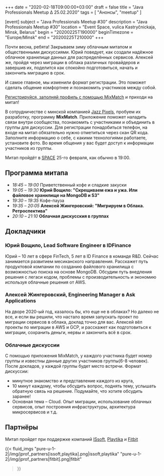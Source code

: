 +++
date = "2020-02-18T09:00:00+03:00"
draft = false
title = "Java Professionals Meetup ∆ 25.02.2020"
tags = [
    "Анонсы", "meetup"
]

[event]
subject = "Java Professionals Meetup #30"
description = "Java Professionals Meetup #30"
location = "Event Space, vulica Kastryčnickaja, Minsk, Belarus"
begin = "20200225T190000"
beginTimezone = "Europe/Minsk"
end = "20200225T210000"
+++

Почти весна, ребята! Закрываем зиму облачным митапом и общественными дискуссиями. Юрий поведует, как создали
надёжное облачное хранилище данных для распределённых сервисов. Алексей же, пройдя  через миграции в облака различных провайдеров
и завершив их, поделится как спокойно подготовиться, начать и закончить миграцию в срок.

И самое главное, мы изменили формат регистрации. Это поможет сделать общение комфортнее и познакомить участников между собой.  

[Регистрируйся, заполняй профиль с помощью MixMatch](https://jprof.mixmatch.me/events/30) и приходи на митап!

<!--more-->

В сотрудничестве с минской компанией [Jazz Pixels](https://jazzpixels.by/), пробуем их разработку, программу **MixMatch**.
Приложение поможет наладить связи внутри сообщества, познакомить с участниками и объединить в группы для дискуссии. 
Для регистрации понадобиться телефон, на входе на митап обязательно нужно отметиться через скан QR кода. 
Заполните информацию о себе, с какими технологиями работаете, установите фото. Во время общения у вас будет доступ к информации участников из группы.   

Митап пройдёт в [SPACE](http://eventspace.by) 25-го февраля, как обычно в 19:00.

## Программа митапа
* _18:45_ – _19:00_ Приветственный кофе и сладкие закуски
* _19:05_ – _19:30_ **Юрий Вощило: "Скрещиваем ежа и ужа. Или файловое хранилище на MongoDB и S3"**
* _19:30_ – _19:35_ Кофе-пауза
* _19:35_ – _20:05_ **Алексей Жингеровский: "Мигрируем в Облака. Ретроспектива"**
* _20:10_ – _21:10_ **Облачная дискусския в группах** 

## Докладчики

### Юрий Вощило, Lead Software Engineer в IDFinance

Юрий – 10 лет в сфере FinTech, 5 лет в ID Finance в команде R&D. Сейчас занимается развитием месиканского направления. 
Расскажет путь продуктовой компании по созданию файлового хранилища с возможностью поиска на основе MongoDB.
Обсудим путь внедления решения с легаси кодом, проблемы с производительность и экономию используя облачные решения от AWS.

### Алексей Жингеровский, Engineering Manager в Ask Applications

На дворе 2020-ый год, казалось бы, кто еще не в облаках? Но далеко не все, и если вы решили, что настало время запускать проект по миграции
сервисов в облака, доклад точно для вас. Алексей вёл проекты по миграции в AWS и GCP, и расскажет как подготовиться к миграции, сохранить деньги, нервы и
закончить всё в срок.

### Облачные дискуссии

С помощью приложения MixMatch, у каждого участника будет номер группы и известны данные других участников группы(6-8 человек). 
После докладов, у каждой группы будет место встречи. Формат дискуссии:
* минутное знакомство и представление каждого из круга,  
* 10 минут каждому, чтобы обсудить вопрос, поднять тему, услышать обратную связь на решение. Подумайте, что хотите обсудить заранее! 
* Основная тема – Cloud. Опыт миграции, использование облачных сервисов, опыт построения инфраструктуры, архитектура микросервисов и т.д. 

## Партнёры

Митап пройдет при поддержке компаний [ISsoft](http://www.issoft.by), [Playtika](https://www.playtika.com/) и [Fitbit](https://www.fitbit.com/home)

{{< fluid_imgs
  "pure-u-1-2|/img/jprof_partners[issoft,playtika].png|issoft,playtika"
  "pure-u-1-2|/img/jprof_partners[fitbit].png|fitbit"
>}}

